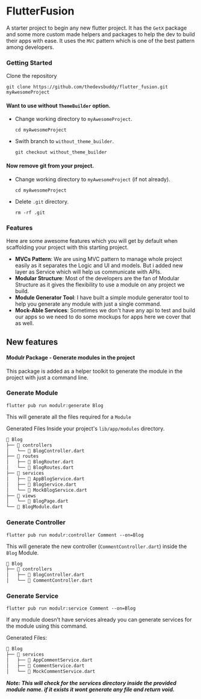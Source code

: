 # FlutterFusion

A starter project to begin any new flutter project.
It has the `GetX` package and some more custom made helpers and packages to help the dev to build their apps with ease.
It uses the `MVC` pattern which is one of the best pattern among developers.

### Getting Started

Clone the repository

```shell
git clone https://github.com/thedevsbuddy/flutter_fusion.git myAwesomeProject
```

#### Want to use without `ThemeBuilder` option.

- Change working directory to `myAwesomeProject`.
    ```shell
    cd myAwesomeProject
    ```
- Swith branch to `without_theme_builder`.
    ```shell
    git checkout without_theme_builder
    ```

#### Now remove git from your project.
- Change working directory to `myAwesomeProject` (if not already).
    ```shell
    cd myAwesomeProject
    ```
- Delete `.git` directory.
    ```shell
    rm -rf .git
    ```
    
### Features

Here are some awesome features which you will get by default when scaffolding your project with this starting project.

- **MVCs Pattern**: We are using MVC pattern to manage whole project easily as it separates the Logic and UI and models. But i added new layer as Service which will help us communicate with APIs.
- **Modular Structure**: Most of the developers are the fan of Modular Structure as it gives the flexibility to use a module on any project we build.
- **Module Generator Tool**: I have built a simple module generator tool to help you generate any module with just a single command.
- **Mock-Able Services**: Sometimes we don't have any api to test and build our apps so we need to do some mockups for apps here we cover that as well.

## New features

#### Modulr Package - Generate modules in the project

This package is added as a helper toolkit to generate the module in the project with just a command
line.

### Generate Module

```shell
flutter pub run modulr:generate Blog
```

This will generate all the files required for a `Module`

Generated Files Inside your project's `lib/app/modules` directory.

```txt
📂 Blog
├── 📂 controllers
│   └── 📄 BlogController.dart
├── 📂 routes
│   ├── 📄 BlogRouter.dart
│   └── 📄 BlogRoutes.dart
├── 📂 services
│   ├── 📄 AppBlogService.dart
│   ├── 📄 BlogService.dart
│   └── 📄 MockBlogService.dart
├── 📂 views
│   └── 📄 BlogPage.dart
└── 📄 BlogModule.dart
```


### Generate Controller

```shell
flutter pub run modulr:controller Comment --on=Blog
```

This will generate the new controller (`CommentController.dart`) inside the `Blog` Module.

```txt
📂 Blog
├── 📂 controllers
│   ├── 📄 BlogController.dart
│   └── 📄 CommentController.dart
```

### Generate Service

```shell
flutter pub run modulr:service Comment --on=Blog
```

If any module doesn't have services already you can generate services for the module using this command.

Generated Files:

```txt
📂 Blog
├── 📂 services
│   ├── 📄 AppCommentService.dart
│   ├── 📄 CommentService.dart
│   └── 📄 MockCommentService.dart
```

**_Note: This will check for the services directory inside the provided module name. if it exists it wont generate any file and return void._**
